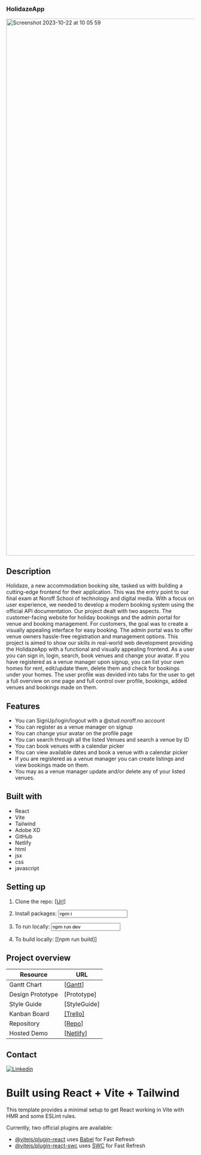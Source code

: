 ### HolidazeApp
<img width="1436" alt="Screenshot 2023-10-22 at 10 05 59" src="https://github.com/VaNomad/holidazeApp/assets/77972892/0b8e55e1-0e5e-4362-b30f-f43a9f945658">


## Description

Holidaze, a new accommodation booking site, tasked us with building a cutting-edge frontend for their application. 
This was the entry point to our final exam at Noroff School of technology and digital media. With a focus on user experience, we needed to develop a modern booking system using the official API documentation. Our project dealt with two aspects. The customer-facing website for holiday bookings and the admin portal for venue and booking management. For customers, the goal was to create a visually appealing interface for easy booking. The admin portal was to offer venue owners hassle-free registration and management options. This project is aimed to show our skills in real-world web development providing the HolidazeApp with a functional and visually appealing frontend. As a user you can sign in, login, search, book venues and change your avatar. If you have registered as a venue manager upon signup, you can list your own homes for rent, edit/update them, delete them and check for bookings under your homes. The user profile was devided into tabs for the user to get a full overview on one page and full control over profile, bookings, added venues and bookings made on them.


## Features
- You can SignUp/login/logout with a @stud.noroff.no account
- You can register as a venue manager on signup
- You can change your avatar on the profile page
- You can search through all the listed Venues and search a venue by ID
- You can book venues with a calendar picker
- You can view available dates and book a venue with a calendar picker
- If you are registered as a venue manager you can create listings and view bookings made on them.
- You may as a venue manager update and/or delete any of your listed venues.


## Built with
- React
- Vite
- Tailwind
- Adobe XD
- GitHub
- Netlify
- html
- jsx
- css
- javascript

## Setting up
1. Clone the repo:
   [[Url](https://github.com/VaNomad/holidazeApp)] 
   
2. Install packages:
   <input type="text" id="input2" value="npm i" readonly>
   
3. To run locally:
   <input type="text" id="input3" value="npm run dev" readonly>

4. To build locally:
    [[npm run build]] 


## Project overview

| Resource        | URL        |
|-----------------|------------|
| Gantt Chart     | [[Gantt](https://holidaze-sjurhassel.notion.site/ProjectExam2-Holidaze-05ebb56f105a4519ac5339991799c220?pvs=4)]    |
| Design Prototype| [Prototype]    |
| Style Guide     | [StyleGuide]    |
| Kanban Board    | [[Trello]](https://holidaze-sjurhassel.notion.site/ProjectExam2-Holidaze-05ebb56f105a4519ac5339991799c220?pvs=4)    |
| Repository       | [[Repo](https://github.com/VaNomad/holidazeApp/tree/main)]    |
| Hosted Demo     | [[Netlify](https://phenomenal-longma-1eaa5b.netlify.app/)]    |


## Contact
[![Linkedin](https://img.shields.io/badge/Linkedin-Profile-blue?style=for-the-badge&logo=linkedin)](https://www.linkedin.com/in/sjurhassel/)


# Built using React + Vite + Tailwind

This template provides a minimal setup to get React working in Vite with HMR and some ESLint rules.

Currently, two official plugins are available:

- [@vitejs/plugin-react](https://github.com/vitejs/vite-plugin-react/blob/main/packages/plugin-react/README.md) uses [Babel](https://babeljs.io/) for Fast Refresh
- [@vitejs/plugin-react-swc](https://github.com/vitejs/vite-plugin-react-swc) uses [SWC](https://swc.rs/) for Fast Refresh
